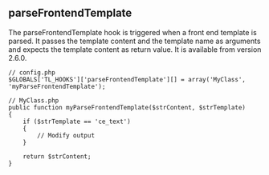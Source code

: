 parseFrontendTemplate
---------------------

The parseFrontendTemplate hook is triggered when a front end template is parsed. It passes the template content and the template name as arguments and expects the template content as return value. It is available from version 2.6.0.

	// config.php
	$GLOBALS['TL_HOOKS']['parseFrontendTemplate'][] = array('MyClass', 'myParseFrontendTemplate');
	 
	// MyClass.php
	public function myParseFrontendTemplate($strContent, $strTemplate)
	{
	    if ($strTemplate == 'ce_text')
	    {
	        // Modify output
	    }
	 
	    return $strContent;
	}

